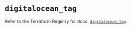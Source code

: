 # `digitalocean_tag`

Refer to the Terraform Registry for docs: [`digitalocean_tag`](https://registry.terraform.io/providers/digitalocean/digitalocean/2.62.0/docs/resources/tag).
